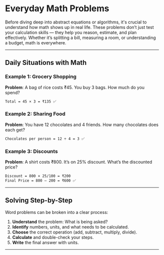 # Everyday Math Problems

Before diving deep into abstract equations or algorithms, it's crucial to understand how math shows up in real life. These problems don’t just test your calculation skills — they help you reason, estimate, and plan effectively. Whether it’s splitting a bill, measuring a room, or understanding a budget, math is everywhere.

---

## Daily Situations with Math

### Example 1: Grocery Shopping

**Problem**: A bag of rice costs ₹45. You buy 3 bags. How much do you spend?

```txt
Total = 45 × 3 = ₹135 ✅
```

### Example 2: Sharing Food

**Problem**: You have 12 chocolates and 4 friends. How many chocolates does each get?

```txt
Chocolates per person = 12 ÷ 4 = 3 ✅
```

### Example 3: Discounts

**Problem**: A shirt costs ₹800. It’s on 25% discount. What’s the discounted price?

```txt
Discount = 800 × 25/100 = ₹200
Final Price = 800 – 200 = ₹600 ✅
```

---

## Solving Step-by-Step

Word problems can be broken into a clear process:

1. **Understand** the problem: What is being asked?
2. **Identify** numbers, units, and what needs to be calculated.
3. **Choose** the correct operation (add, subtract, multiply, divide).
4. **Calculate** and double-check your steps.
5. **Write** the final answer with units.

---
